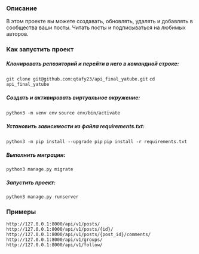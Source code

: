 ### **Описание**
В этом проекте вы можете создавать, обновлять, удалять и добавлять в сообщества ваши посты. Читать посты и подписываться на любимых авторов.

### **Как запустить проект**
##### Клонировать репозиторий и перейти в него в командной строке:

`git clone git@github.com:qtafy23/api_final_yatube.git`
`cd api_final_yatube`

##### Cоздать и активировать виртуальное окружение:

`python3 -m venv env`
`source env/bin/activate`

##### Установить зависимости из файла requirements.txt:

`python3 -m pip install --upgrade pip`
`pip install -r requirements.txt`

##### Выполнить миграции:

`python3 manage.py migrate`

##### Запустить проект:

`python3 manage.py runserver`

### Примеры
```
http://127.0.0.1:8000/api/v1/posts/
http://127.0.0.1:8000/api/v1/posts/{id}/
http://127.0.0.1:8000/api/v1/posts/{post_id}/comments/
http://127.0.0.1:8000/api/v1/groups/
http://127.0.0.1:8000/api/v1/follow/
```